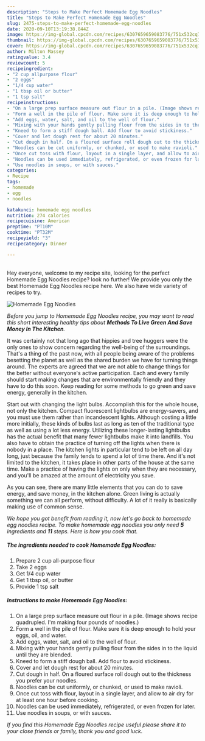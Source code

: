 ```yaml
---
description: "Steps to Make Perfect Homemade Egg Noodles"
title: "Steps to Make Perfect Homemade Egg Noodles"
slug: 2475-steps-to-make-perfect-homemade-egg-noodles
date: 2020-09-10T13:19:38.844Z
image: https://img-global.cpcdn.com/recipes/6307659659083776/751x532cq70/homemade-egg-noodles-recipe-main-photo.jpg
thumbnail: https://img-global.cpcdn.com/recipes/6307659659083776/751x532cq70/homemade-egg-noodles-recipe-main-photo.jpg
cover: https://img-global.cpcdn.com/recipes/6307659659083776/751x532cq70/homemade-egg-noodles-recipe-main-photo.jpg
author: Milton Massey
ratingvalue: 3.4
reviewcount: 5
recipeingredient:
- "2 cup allpurpose flour"
- "2 eggs"
- "1/4 cup water"
- "1 tbsp oil or butter"
- "1 tsp salt"
recipeinstructions:
- "On a large prep surface measure out flour in a pile. (Image shows recipe quadrupled. I&#39;m making four pounds of noodles.)"
- "Form a well in the pile of flour. Make sure it is deep enough to hold your eggs, oil, and water."
- "Add eggs, water, salt, and oil to the well of flour."
- "Mixing with your hands gently pulling flour from the sides in to the liquid until they are blended."
- "Kneed to form a stiff dough ball. Add flour to avoid stickiness."
- "Cover and let dough rest for about 20 minutes."
- "Cut dough in half. On a floured surface roll dough out to the thickness you prefer your noodles."
- "Noodles can be cut uniformly, or chunked, or used to make ravioli."
- "Once cut toss with flour, layout in a single layer, and allow to air dry for at least one hour before cooking."
- "Noodles can be used immediately, refrigerated, or even frozen for later."
- "Use noodles in soups, or with sauces."
categories:
- Recipe
tags:
- homemade
- egg
- noodles

katakunci: homemade egg noodles 
nutrition: 274 calories
recipecuisine: American
preptime: "PT10M"
cooktime: "PT32M"
recipeyield: "3"
recipecategory: Dinner

---
```

<br>
Hey everyone, welcome to my recipe site, looking for the perfect Homemade Egg Noodles recipe? look no further! We provide you only the best Homemade Egg Noodles recipe here. We also have wide variety of recipes to try.
<br>


![Homemade Egg Noodles](https://img-global.cpcdn.com/recipes/6307659659083776/751x532cq70/homemade-egg-noodles-recipe-main-photo.jpg)

<i>Before you jump to Homemade Egg Noodles recipe, you may want to read this short interesting healthy tips about 
<strong>Methods To Live Green And Save Money In The Kitchen</strong>.</i>
</br>

It was certainly not that long ago that hippies and tree huggers were the only ones to show concern regarding the well-being of the surroundings. That's a thing of the past now, with all people being aware of the problems besetting the planet as well as the shared burden we have for turning things around. The experts are agreed that we are not able to change things for the better without everyone's active participation. Each and every family should start making changes that are environmentally friendly and they have to do this soon. Keep reading for some methods to go green and save energy, generally in the kitchen.

Start out with changing the light bulbs. Accomplish this for the whole house, not only the kitchen. Compact fluorescent lightbulbs are energy-savers, and you must use them rather than incandescent lights. Although costing a little more initially, these kinds of bulbs last as long as ten of the traditional type as well as using a lot less energy. Utilizing these longer-lasting lightbulbs has the actual benefit that many fewer lightbulbs make it into landfills. You also have to obtain the practice of turning off the lights when there is nobody in a place. The kitchen lights in particular tend to be left on all day long, just because the family tends to spend a lot of time there. And it's not limited to the kitchen, it takes place in other parts of the house at the same time. Make a practice of having the lights on only when they are necessary, and you'll be amazed at the amount of electricity you save.

As you can see, there are many little elements that you can do to save energy, and save money, in the kitchen alone. Green living is actually something we can all perform, without difficulty. A lot of it really is basically making use of common sense.


<i>We hope you got benefit from reading it, now let's go back to homemade egg noodles recipe. To make homemade egg noodles you only need <strong>5</strong> ingredients and <strong>11</strong> steps. Here is how you cook that.
</i>

##### The ingredients needed to cook Homemade Egg Noodles:

1. Prepare 2 cup all-purpose flour
1. Take 2 eggs
1. Get 1/4 cup water
1. Get 1 tbsp oil, or butter
1. Provide 1 tsp salt


##### Instructions to make Homemade Egg Noodles:

1. On a large prep surface measure out flour in a pile. (Image shows recipe quadrupled. I&#39;m making four pounds of noodles.)
1. Form a well in the pile of flour. Make sure it is deep enough to hold your eggs, oil, and water.
1. Add eggs, water, salt, and oil to the well of flour.
1. Mixing with your hands gently pulling flour from the sides in to the liquid until they are blended.
1. Kneed to form a stiff dough ball. Add flour to avoid stickiness.
1. Cover and let dough rest for about 20 minutes.
1. Cut dough in half. On a floured surface roll dough out to the thickness you prefer your noodles.
1. Noodles can be cut uniformly, or chunked, or used to make ravioli.
1. Once cut toss with flour, layout in a single layer, and allow to air dry for at least one hour before cooking.
1. Noodles can be used immediately, refrigerated, or even frozen for later.
1. Use noodles in soups, or with sauces.


<i>If you find this Homemade Egg Noodles recipe useful please share it to your close friends or family, thank you and good luck.</i>
